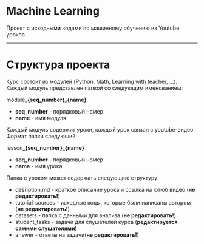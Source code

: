 # Machine Learning
Проект с исходными кодами по машинному обучению из Youtube уроков.

---
# Структура проекта

Курс состоит из модулей (Python, Math, Learning with teacher, ...). Каждый модуль представлен папкой со следующим именованием:

module_**{seq_number}**_**{name}**
  * **seq_number** - порядковый номер
  * **name** - имя модуля
  
Каждый модуль содержит уроки, каждый урок связан с youtube-видео. Формат папки следующий:

lesson_**{seq_number}**_**{name}**
  * **seq_number** - порядковый номер
  * **name** - имя урока
  
Папка с уроком может содержать следующию структуру:
  * desription.md - краткое описание урока и ссылка на ютюб видео (**не редактировать!**)
  * tutorial_sources - исходные коды, которые были написаны автором (**не редактировать!**)
  * datasets - папка с данными для анализа (**не редактировать!**)
  * student_tasks - задачи для слушателей курса (**редактируется самими слушателями**)
  * answer - ответы на задачи(**не редактировать!**)
